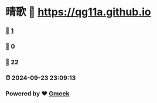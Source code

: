 # 晴歌 :link: https://qg11a.github.io 
### :page_facing_up: [1](https://qg11a.github.io/tag.html) 
### :speech_balloon: 0 
### :hibiscus: 22 
### :alarm_clock: 2024-09-23 23:09:13 
### Powered by :heart: [Gmeek](https://github.com/Meekdai/Gmeek)
